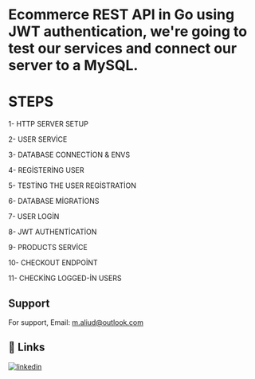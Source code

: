 # Ecommerce REST API in Go using JWT authentication, we're going to test our services and connect our server to a MySQL.

# STEPS

1- HTTP SERVER SETUP

2- USER SERVİCE

3- DATABASE CONNECTİON & ENVS

4- REGİSTERİNG USER

5- TESTİNG THE USER REGİSTRATİON

6- DATABASE MİGRATİONS

7- USER LOGİN

8- JWT AUTHENTİCATİON

9- PRODUCTS SERVİCE

10- CHECKOUT ENDPOİNT

11- CHECKİNG LOGGED-İN USERS


## Support

For support, Email: m.aliud@outlook.com


## 🔗 Links
[![linkedin](https://img.shields.io/badge/linkedin-0A66C2?style=for-the-badge&logo=linkedin&logoColor=white)](https://www.linkedin.com/in/muhammed-ali-ud-ali76/)
